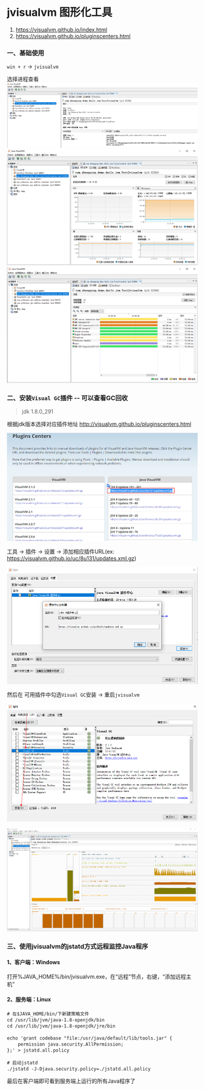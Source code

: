 # jvisualvm 图形化工具

1. https://visualvm.github.io/index.html
2. https://visualvm.github.io/pluginscenters.html

### 一、基础使用

`win + r` -> `jvisualvm`

选择进程查看
![](./images/02-jvisualvm-1689753357270.png)
![](./images/02-jvisualvm-1689753401251.png)
![](./images/02-jvisualvm-1689753415011.png)

### 二、安装`Visual GC`插件 -- 可以查看GC回收

> jdk 1.8.0_291

根据jdk版本选择对应插件地址 http://visualvm.github.io/pluginscenters.html

![img.png](images/jvisualvm_plugin_url_choose.png)

工具 -> 插件 -> 设置 -> 添加相应插件URL(ex: https://visualvm.github.io/uc/8u131/updates.xml.gz)

![img.png](images/jvisualvm_set_plugin_url.png)

然后在 可用插件中勾选`Visual GC`安装 -> 重启`jvisualvm`

![img.png](images/jvisualvm_visual_gc_install.png)

![jvisualvm_visual_gc.png](images/jvisualvm_visual_gc.png)

### 三、使用jvisualvm的jstatd方式远程监控Java程序

#### 1、客户端：Windows

打开%JAVA_HOME%/bin/jvisualvm.exe，在“远程”节点，右键，“添加远程主机”

#### 2、服务端：Linux

```shell
# 在$JAVA_HOME/bin/下新建策略文件
cd /usr/lib/jvm/java-1.8-openjdk/bin
cd /usr/lib/jvm/java-1.8-openjdk/jre/bin

echo 'grant codebase "file:/usr/java/default/lib/tools.jar" {   
    permission java.security.AllPermission;   
};' > jstatd.all.policy

# 启动jstatd
./jstatd -J-Djava.security.policy=./jstatd.all.policy
```

最后在客户端即可看到服务端上运行的所有Java程序了
